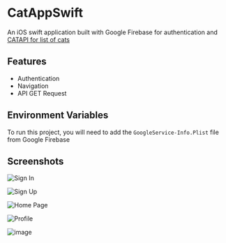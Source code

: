 
# CatAppSwift

An iOS swift application built with Google Firebase for authentication and [CATAPI for list of cats](https://thecatapi.com)


## Features

- Authentication
- Navigation
- API GET Request

## Environment Variables

To run this project, you will need to add the 
`GoogleService-Info.Plist` file from Google Firebase

## Screenshots


![Sign In](https://github.com/clembabs/CatAppSwift/assets/49677898/ba50b483-c23e-4c27-b99c-5e06106c4cbc)

![Sign Up](https://github.com/clembabs/CatAppSwift/assets/49677898/ed7ccf1a-9b1a-414a-a2e2-0ad7741e2085)

![Home Page](https://github.com/clembabs/CatAppSwift/assets/49677898/2a3c8954-cc3e-4d83-a0e7-4696f1939a0c)

![Profile](https://github.com/clembabs/CatAppSwift/assets/49677898/b5edea9c-403d-4c67-87df-3b16658b4cf4)

![image](https://github.com/clembabs/CatAppSwift/assets/49677898/cd1332ba-8af2-45f6-8cbd-696e8b2c266b)









